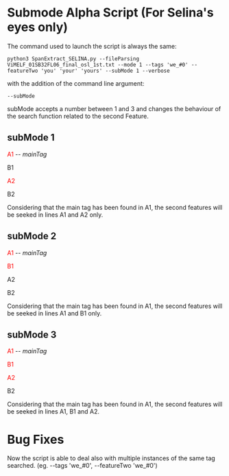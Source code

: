 # Submode Alpha Script (For Selina's eyes only)

The command used to launch the script is always the same:

`python3 SpanExtract_SELINA.py --fileParsing ViMELF_01SB32FL06_final_osl_1st.txt --mode 1 --tags 'we_#0' --featureTwo 'you' 'your' 'yours' --subMode 1 --verbose`

with the addition of the command line argument:

`--subMode`

subMode accepts a number between 1 and 3 and changes the behaviour of the search function related to the second Feature.

## subMode 1

<span style="color:red">A1</span>   --  _mainTag_

B1

<span style="color:red">A2</span>

B2

Considering that the main tag has been found in A1, the second features will be seeked in lines A1 and A2 only.

## subMode 2

<span style="color:red">A1</span>   --  _mainTag_

<span style="color:red">B1</span>

A2

B2

Considering that the main tag has been found in A1, the second features will be seeked in lines A1 and B1 only.

## subMode 3

<span style="color:red">A1</span>   --  _mainTag_

<span style="color:red">B1</span>

<span style="color:red">A2</span>

B2

Considering that the main tag has been found in A1, the second features will be seeked in lines A1, B1 and A2.

# Bug Fixes

Now the script is able to deal also with multiple instances of the same tag searched. (eg. --tags 'we_#0', --featureTwo 'we_#0')